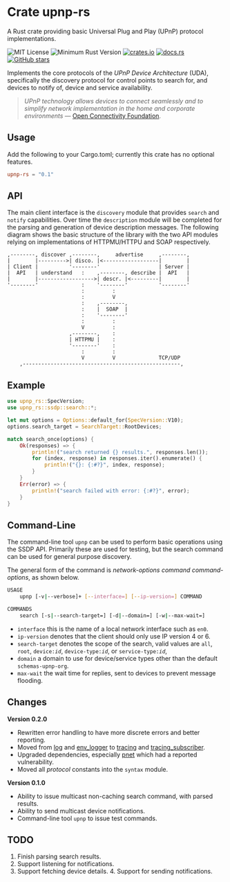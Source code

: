 # Crate upnp-rs

A Rust crate providing basic Universal Plug and Play (UPnP) protocol implementations. 

![MIT License](https://img.shields.io/badge/license-mit-118811.svg)
![Minimum Rust Version](https://img.shields.io/badge/Min%20Rust-1.38-green.svg)
[![crates.io](https://img.shields.io/crates/v/upnp-rs.svg)](https://crates.io/crates/upnp-rs)
[![docs.rs](https://docs.rs/upnp-rs/badge.svg)](https://docs.rs/upnp-rs)
[![GitHub stars](https://img.shields.io/github/stars/johnstonskj/rust-upnp.svg)](https://github.com/johnstonskj/rust-upnp/stargazers)

Implements the core protocols of the  _UPnP Device Architecture_ (UDA), specifically the discovery protocol for
control points to search for, and devices to notify of, device and service availability.

> _UPnP technology allows devices to connect seamlessly and to simplify network implementation in the home and 
> corporate environments_ — [Open Connectivity Foundation](https://openconnectivity.org/developer/specifications/upnp-resources/upnp/).

## Usage

Add the following to your Cargo.toml; currently this crate has no optional features.

```toml
upnp-rs = "0.1"
```

## API

The main client interface is the `discovery` module that provides `search` and `notify` capabilities. Over time 
the `description` module will be completed for the parsing and generation of device description messages. The 
following diagram shows the basic structure of the library with the two API modules relying on implementations of 
HTTPMU/HTTPU and SOAP respectively.

```
,--------, discover ,--------,     advertise     ,--------,
|        |--------->| disco. |<------------------|        |
| Client |          '--------'                   | Server |
|  API   | understand   :    ,--------, describe |  API   |
|        |------------------>| descr. |<---------|        |
'--------'              :    '--------'          '--------'
                        :         :
                        :         V
                        :    ,--------,
                        :    |  SOAP  |
                        :    '--------'
                        :         :
                        V         :
                    ,--------,    :
                    | HTTPMU |    :
                    '--------'    :
                        :         :
                        V         V              TCP/UDP
    ,---------------------------------------------------,
```

## Example

```rust
use upnp_rs::SpecVersion;
use upnp_rs::ssdp::search::*;

let mut options = Options::default_for(SpecVersion::V10);
options.search_target = SearchTarget::RootDevices;

match search_once(options) {
    Ok(responses) => {
        println!("search returned {} results.", responses.len());
        for (index, response) in responses.iter().enumerate() {
            println!("{}: {:#?}", index, response);
        }
    }
    Err(error) => {
        println!("search failed with error: {:#?}", error);
    }
}
```
  
## Command-Line

The command-line tool `upnp` can be used to perform basic operations using the SSDP API. Primarily these are used
for testing, but the search command can be used for general purpose discovery.

The general form of the command is _network-options command command-options_, as shown below.

```bash
USAGE
    upnp [-v|--verbose]+ [--interface=] [--ip-version=] COMMAND

COMMANDS
    search [-s|--search-target=] [-d|--domain=] [-w|--max-wait=]
```

* `interface` this is the name of a local network interface such as `en0`.
* `ip-version` denotes that the client should only use IP version 4 or 6.
* `search-target` denotes the scope of the search, valid values are `all`, `root`, `device:`_`id`_, 
  `device-type:`_`id`_, or `service-type:`_`id`_, 
* `domain` a domain to use for device/service types other than the default `schemas-upnp-org`.
* `max-wait` the wait time for replies, sent to devices to prevent message flooding.

## Changes

**Version 0.2.0**

* Rewritten error handling to have more discrete errors and better reporting.
* Moved from [log](https://crates.io/crates/log) and
  [env_logger](https://crates.io/crates/env_logger) to
  [tracing](https://crates.io/crates/tracing) and
  [tracing_subscriber](https://crates.io/crates/tracing_subscriber).
* Upgraded dependencies, especially [pnet](https://crates.io/crates/pnet)
  which had a reported vulnerability.
* Moved all *protocol* constants into the `syntax` module.
  
**Version 0.1.0**

* Ability to issue multicast non-caching search command, with parsed results.
* Ability to send multicast device notifications.
* Command-line tool `upnp` to issue test commands.

## TODO

1. Finish parsing search results.
2. Support listening for notifications.
3. Support fetching device details.
    4. Support for sending notifications.
